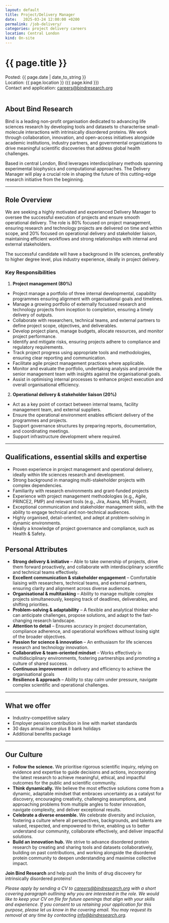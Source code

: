 ```yaml
---
layout: default
title: Project/Delivery Manager
date:   2025-03-24 12:00:00 +0200
permalink: /job-delivery/
categories: project delivery careers
location: Central London
kind: On-site
---
```


<h1 style="text-align: left;">{{ page.title }}</h1>
<div class="job-meta">Posted: {{ page.date | date_to_string }}</div>
<div class="job-meta">Location: {{ page.location }} ({{ page.kind }})</div>
<div class="job-meta">Contact and application: <a href="mailto:careers@bindresearch.org">careers@bindresearch.org</a></div>
<br />

## About Bind Research
Bind is a leading non-profit organisation dedicated to advancing life sciences research by developing tools and datasets to characterise small-molecule interactions with intrinsically disordered proteins. We work through collaboration, innovation, and open-access initiatives alongside academic institutions, industry partners, and governmental organizations to drive meaningful scientific discoveries that address global health challenges. 

Based in central London, Bind leverages interdisciplinary methods spanning experimental biophysics and computational approaches. The Delivery Manager will play a crucial role in shaping the future of this cutting-edge research initiative from the beginning.

---

## Role Overview
We are seeking a highly motivated and experienced Delivery Manager to oversee the successful execution of projects and ensure smooth operational delivery. The role is 80% focused on project management, ensuring research and technology projects are delivered on time and within scope, and 20% focused on operational delivery and stakeholder liaison, maintaining efficient workflows and strong relationships with internal and external stakeholders. 

The successful candidate will have a background in life sciences, preferably to higher degree level, plus industry experience, ideally in project delivery. 

### Key Responsibilities
1. **Project management (80%)**
- Project manage a portfolio of three internal developmental, capability programmes ensuring alignment with organisational goals and timelines. 
- Manage a growing portfolio of externally focussed research and technology projects from inception to completion, ensuring a timely delivery of outputs. 
- Collaborate with researchers, technical teams, and external partners to define project scope, objectives, and deliverables. 
- Develop project plans, manage budgets, allocate resources, and monitor project performance. 
- Identify and mitigate risks, ensuring projects adhere to compliance and regulatory requirements. 
- Track project progress using appropriate tools and methodologies, ensuring clear reporting and communication. 
- Facilitate agile project management practices where applicable. 
- Monitor and evaluate the portfolio, undertaking analysis and provide the senior management team with insights against the organisational goals. 
- Assist in optimising internal processes to enhance project execution and overall organisational efficiency. 

2. **Operational delivery & stakeholder liaison (20%)**
- Act as a key point of contact between internal teams, facility management team, and external suppliers. 
- Ensure the operational environment enables efficient delivery of the programmes and projects.  
- Support governance structures by preparing reports, documentation, and coordinating meetings. 
- Support infrastructure development where required. 

---

## Qualifications, essential skills and expertise 
- Proven experience in project management and operational delivery, ideally within life sciences research and development. 
- Strong background in managing multi-stakeholder projects with complex dependencies. 
- Familiarity with research environments and grant-funded projects 
- Experience with project management methodologies (e.g., Agile, PRINCE2, PMP) and relevant tools (e.g., Jira, Asana, MS Project). 
- Exceptional communication and stakeholder management skills, with the ability to engage technical and non-technical audiences. 
- Highly organised, detail-oriented, and adept at problem-solving in dynamic environments. 
- Ideally a knowledge of project governance and compliance, such as Health & Safety. 

## Personal Attributes 
- **Strong delivery & initiative** – Able to take ownership of projects, drive them forward proactively, and collaborate with interdisciplinary scientific and technical teams effectively. 
- **Excellent communication & stakeholder engagement** – Comfortable liaising with researchers, technical teams, and external partners, ensuring clarity and alignment across diverse audiences. 
- **Organisational & multitasking** – Ability to manage multiple complex projects simultaneously, keeping track of deadlines, deliverables, and shifting priorities. 
- **Problem-solving & adaptability** – A flexible and analytical thinker who can anticipate challenges, propose solutions, and adapt to the fast-changing research landscape. 
- **Attention to detail** – Ensures accuracy in project documentation, compliance adherence, and operational workflows without losing sight of the broader objectives. 
- **Passion for science & innovation** – An enthusiasm for life sciences research and technology innovation. 
- **Collaborative & team-oriented mindset** – Works effectively in multidisciplinary environments, fostering partnerships and promoting a culture of shared success. 
- **Continuous improvement** in delivery and efficiency to achieve the organisational goals 
- **Resilience & approach** – Ability to stay calm under pressure, navigate complex scientific and operational challenges. 

---

## What we offer
- ⁠Industry-competitive salary
- ⁠Employer pension contribution in line with market standards
- ⁠30 days annual leave plus 8 bank holidays
- ⁠Additional benefits package

---

## Our Culture
- **Follow the science.** We prioritise rigorous scientific inquiry, relying on evidence and expertise to guide decisions and actions, incorporating the latest research to achieve meaningful, ethical, and impactful outcomes for the public and scientific community.
- **Think dynamically.** We believe the most effective solutions come from a dynamic, adaptable mindset that embraces uncertainty as a catalyst for discovery, encouraging creativity, challenging assumptions, and approaching problems from multiple angles to foster innovation, navigate complexity, and deliver exceptional results.
- **Celebrate a diverse ensemble.** We celebrate diversity and inclusion, fostering a culture where all perspectives, backgrounds, and talents are valued, respected, and empowered to thrive, enabling us to better understand our community, collaborate effectively, and deliver impactful solutions.
- **Build an innovation hub.** We strive to advance disordered protein research by creating and sharing tools and datasets collaboratively, building on past contributions, and working alongside the disordered protein community to deepen understanding and maximise collective impact.

**Join Bind Research** and help push the limits of drug discovery for intrinsically disordered proteins!

*Please apply by sending a CV to <a href="mailto:careers@bindresearch.org">careers@bindresearch.org</a> with a short covering paragraph outlining why you are interested in the role. We would like to keep your CV on file for future openings that align with your skills and experience. If you consent to us retaining your application for this purpose, please let us know in the covering email. You may request its removal at any time by contacting <a href="mailto:info@bindresearch.org">info@bindresearch.org</a>.*